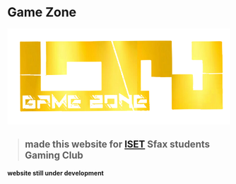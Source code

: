 # Game Zone
<img src="logo.png">

> ## made this website for <a href="https://isetsf.rnu.tn/">ISET</a> Sfax students **Gaming Club**

#### website still under development 
